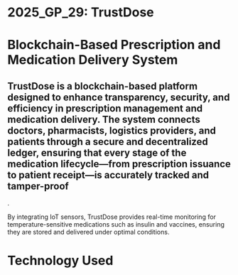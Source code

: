 # 2025_GP_29: TrustDose

# Blockchain-Based Prescription and Medication Delivery System

## TrustDose is a blockchain-based platform designed to enhance transparency, security, and efficiency in prescription management and medication delivery. The system connects doctors, pharmacists, logistics providers, and patients through a secure and decentralized ledger, ensuring that every stage of the medication lifecycle—from prescription issuance to patient receipt—is accurately tracked and tamper-proof
.

By integrating IoT sensors, TrustDose provides real-time monitoring for temperature-sensitive medications such as insulin and vaccines, ensuring they are stored and delivered under optimal conditions.

# Technology Used
